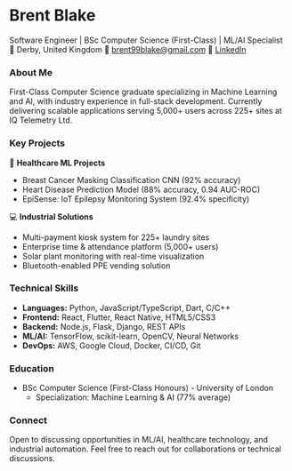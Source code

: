# Brent Blake
Software Engineer | BSc Computer Science (First-Class) | ML/AI Specialist
📍 Derby, United Kingdom
📧 brent99blake@gmail.com
🔗 [LinkedIn](https://linkedin.com/in/brentvblake)

### About Me
First-Class Computer Science graduate specializing in Machine Learning and AI, with industry experience in full-stack development. Currently delivering scalable applications serving 5,000+ users across 225+ sites at IQ Telemetry Ltd.

### Key Projects
🏥 **Healthcare ML Projects**
- Breast Cancer Masking Classification CNN (92% accuracy)
- Heart Disease Prediction Model (88% accuracy, 0.94 AUC-ROC)
- EpiSense: IoT Epilepsy Monitoring System (92.4% specificity)

💻 **Industrial Solutions**
- Multi-payment kiosk system for 225+ laundry sites
- Enterprise time & attendance platform (5,000+ users)
- Solar plant monitoring with real-time visualization
- Bluetooth-enabled PPE vending solution

### Technical Skills
- **Languages:** Python, JavaScript/TypeScript, Dart, C/C++
- **Frontend:** React, Flutter, React Native, HTML5/CSS3
- **Backend:** Node.js, Flask, Django, REST APIs
- **ML/AI:** TensorFlow, scikit-learn, OpenCV, Neural Networks
- **DevOps:** AWS, Google Cloud, Docker, CI/CD, Git

### Education
- BSc Computer Science (First-Class Honours) - University of London
  - Specialization: Machine Learning & AI (77% average)

### Connect
Open to discussing opportunities in ML/AI, healthcare technology, and industrial automation. Feel free to reach out for collaborations or technical discussions.





